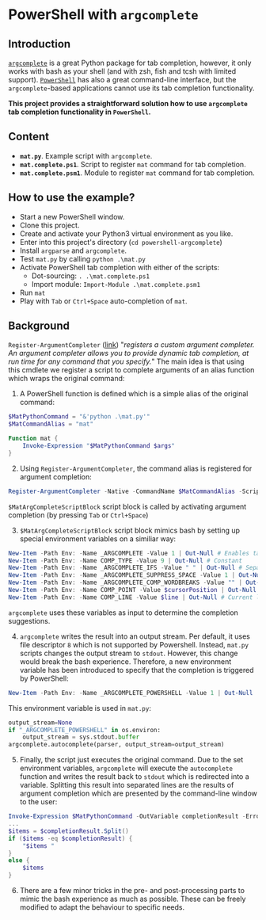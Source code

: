 # PowerShell with `argcomplete`

## Introduction

[`argcomplete`](https://github.com/kislyuk/argcomplete) is a great Python package for
tab completion, however, it only works with bash as your shell (and with zsh, fish and
tcsh with limited support).  [`PowerShell`](https://github.com/PowerShell/PowerShell)
has also a great command-line interface, but the `argcomplete`-based applications cannot
use its tab completion functionality.

**This project provides a straightforward solution how to use `argcomplete` tab completion
functionality in `PowerShell`.**

## Content

* **`mat.py`**.  Example script with `argcomplete`.
* **`mat.complete.ps1`**.  Script to register `mat` command for tab completion.
* **`mat.complete.psm1`**.  Module to register `mat` command for tab completion.

## How to use the example?

* Start a new PowerShell window.
* Clone this project.
* Create and activate your Python3 virtual environment as you like.
* Enter into this project's directory (`cd powershell-argcomplete`)
* Install `argparse` and `argcomplete`.
* Test `mat.py` by calling `python .\mat.py`
* Activate PowerShell tab completion with either of the scripts:
    * Dot-sourcing: `. .\mat.complete.ps1`
    * Import module: `Import-Module .\mat.complete.psm1`
* Run `mat`
* Play with `Tab` or `Ctrl+Space` auto-completion of `mat`.

## Background

`Register-ArgumentCompleter` ([link](https://docs.microsoft.com/en-us/powershell/module/microsoft.powershell.core/register-argumentcompleter?view=powershell-7))
"*registers a custom argument completer.  An argument completer allows you to provide*
*dynamic tab completion, at run time for any command that you specify.*"  The main idea
is that using this cmdlete we register a script to complete arguments of an alias
function which wraps the original command:

1. A PowerShell function is defined which is a simple alias of the original command:

```powershell
$MatPythonCommand = "&'python .\mat.py'"
$MatCommandAlias = "mat"

Function mat {
    Invoke-Expression "$MatPythonCommand $args"
}
```

2. Using `Register-ArgumentCompleter`, the command alias is registered for argument
completion:

```powershell
Register-ArgumentCompleter -Native -CommandName $MatCommandAlias -ScriptBlock $MatArgCompleteScriptBlock
```

`$MatArgCompleteScriptBlock` script block is called by activating argument completion
(by pressing `Tab` or `Ctrl+Space`)

3. `$MatArgCompleteScriptBlock` script block mimics bash by setting up special environment
variables on a similiar way:

```powershell
New-Item -Path Env: -Name _ARGCOMPLETE -Value 1 | Out-Null # Enables tab completion in argcomplete
New-Item -Path Env: -Name COMP_TYPE -Value 9 | Out-Null # Constant
New-Item -Path Env: -Name _ARGCOMPLETE_IFS -Value " " | Out-Null # Separator of the items
New-Item -Path Env: -Name _ARGCOMPLETE_SUPPRESS_SPACE -Value 1 | Out-Null # Constant
New-Item -Path Env: -Name _ARGCOMPLETE_COMP_WORDBREAKS -Value "" | Out-Null # Constant
New-Item -Path Env: -Name COMP_POINT -Value $cursorPosition | Out-Null # Refers to the last character of the current line
New-Item -Path Env: -Name COMP_LINE -Value $line | Out-Null # Current line
```

`argcomplete` uses these variables as input to determine the completion suggestions.

4. `argcomplete` writes the result into an output stream.  Per default, it uses file
descriptor `8` which is not supported by Powershell.  Instead, `mat.py` scripts changes
the output stream to `stdout`.  However, this change would break the bash experience.
Therefore, a new environment variable has been introduced to specify that the completion
is triggered by PowerShell:

```powershell
New-Item -Path Env: -Name _ARGCOMPLETE_POWERSHELL -Value 1 | Out-Null
```

This environment variable is used in `mat.py`:

```python
output_stream=None
if "_ARGCOMPLETE_POWERSHELL" in os.environ:
    output_stream = sys.stdout.buffer
argcomplete.autocomplete(parser, output_stream=output_stream)
```

5. Finally, the script just executes the original command.  Due to the set environment
variables, `argcomplete` will execute the `autocomplete` function and writes the result
back to `stdout` which is redirected into a variable.  Splitting this result into
separated lines are the results of argument completion which are presented by the
command-line window to the user:

```powershell
Invoke-Expression $MatPythonCommand -OutVariable completionResult -ErrorVariable errorOut -ErrorAction SilentlyContinue | Out-Null
...
$items = $completionResult.Split()
if ($items -eq $completionResult) {
    "$items "
}
else {
    $items
}
```

6. There are a few minor tricks in the pre- and post-processing parts to mimic the bash
experience as much as possible.  These can be freely modified to adapt the behaviour
to specific needs.
